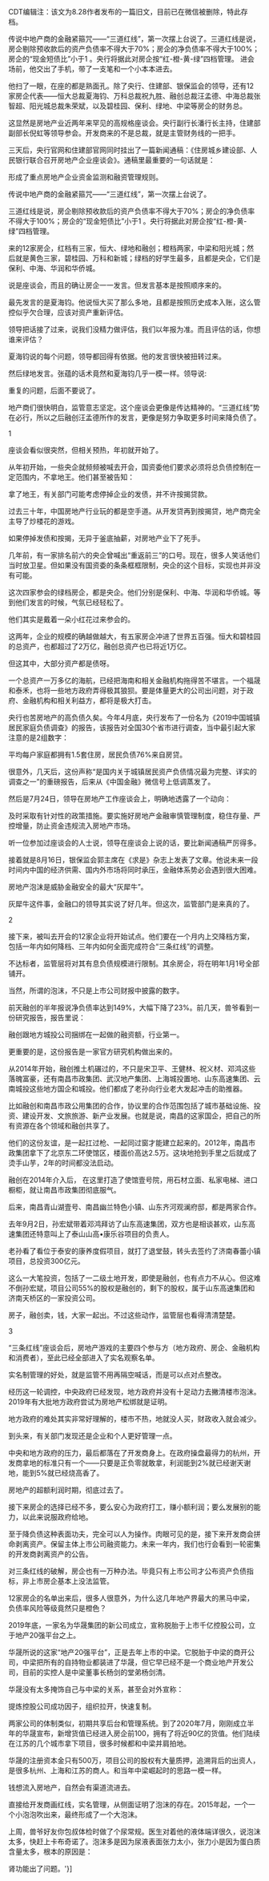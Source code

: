 CDT编辑注：该文为8.28作者发布的一篇旧文，目前已在微信被删除，特此存档。

传说中地产商的金融紧箍咒——“三道红线”，第一次摆上台说了。三道红线是说，房企剔除预收款后的资产负债率不得大于70%；房企的净负债率不得大于100%；房企的“现金短债比”小于1 。央行将据此对房企按“红-橙-黄-绿”四档管理。 进会场前，他交出了手机，带了一支笔和一个小本本进去。

他扫了一眼，在座的都是熟面孔。除了央行、住建部、银保监会的领导，还有12家房企代表——恒大总裁夏海钧、万科总裁祝九胜、融创总裁汪孟德、中海总裁张智超、阳光城总裁朱荣斌，以及碧桂园、保利、绿地、中梁等房企的财务总。

这显然是房地产业近两年来罕见的高规格座谈会。央行副行长潘行长主持，住建部副部长倪虹等领导参会。开发商来的不是总裁，就是主管财务线的一把手。

三天后，央行官网和住建部官网同时挂出了一篇新闻通稿：《住房城乡建设部、人民银行联合召开房地产企业座谈会》。通稿里最重要的一句话就是：

形成了重点房地产企业资金监测和融资管理规则。

传说中地产商的金融紧箍咒——“三道红线”，第一次摆上台说了。

三道红线是说，房企剔除预收款后的资产负债率不得大于70%；房企的净负债率不得大于100%；房企的“现金短债比”小于1 。央行将据此对房企按“红-橙-黄-绿”四档管理。

来的12家房企，红档有三家，恒大、绿地和融创；橙档两家，中梁和阳光城；然后就是黄色三家，碧桂园、万科和新城；绿档的好学生最多，且都是央企，它们是保利、中海、华润和华侨城。

说是座谈会，而且的确让房企一一发言。但发言基本是按照顺序来的。

最先发言的是夏海钧。他说恒大买了那么多地，且都是按照历史成本入账，这么管控似乎欠合理，应该对资产重新评估。

领导把话接了过来，说我们没精力做评估，我们以年报为准。而且评估的话，你想谁来评估？

夏海钧说的每个问题，领导都回得有依据。他的发言很快被扭转过来。

然后绿地发言。张蕴的话术竟然和夏海钧几乎一模一样。领导说:

重复的问题，后面不要说了。

地产商们很快明白，监管意志坚定。这个座谈会更像是传达精神的。“三道红线”势在必行，所以之后融创汪孟德所作的发言，更像是努力争取更多时间来降负债了。

1

座谈会看似很突然，但相关预热，年初就开始了。

从年初开始，一些央企就频频被喊去开会，国资委他们要求必须将总负债控制在一定范围内，不拿地王。他们甚至被告知：

拿了地王，有关部门可能考虑停掉企业的发债，并不许按揭贷款。

过去三十年，中国房地产行业玩的都是空手道。从开发贷再到按揭贷，地产商完全主导了炒楼花的游戏。

如果停掉发债和按揭，无异于釜底抽薪，对房地产业下了死手。

几年前，有一家排名前六的央企曾喊出“重返前三”的口号。现在，很多人笑话他们当时放卫星。但如果没有国资委的条条框框限制，央企的这个目标，实现也并非没有可能。

这次四家参会的绿档房企，都是央企。他们分别是保利、中海、华润和华侨城。等到他们发言的时候，气氛已经轻松了。

他们其实是戴着一朵小红花过来参会的。

这两年，企业的规模的确越做越大，有五家房企冲进了世界五百强。恒大和碧桂园的总资产，也都超过了2万亿，融创总资产也已将近1万亿。

但这其中，大部分资产都是债呀。

一个总资产一万多亿的海航，已经把海南和相关金融机构拖得苦不堪言。一个福晟和泰禾，也将一些地方政府弄得极其狼狈。要是体量更大的公司出问题，对于政府、金融机构和相关利益方，都将是极大打击。

央行也苦房地产的高负债久矣。今年4月底，央行发布了一份名为《2019中国城镇居民家庭负债调查》的报告，该报告对全国30个省市进行调查，当中最引起大家注意的是2组数字：

平均每户家庭都拥有1.5套住房，居民负债76%来自房贷。

很意外，几天后，这份声称“是国内关于城镇居民资产负债情况最为完整、详实的调查之一”的重磅报告，后来从《中国金融》微信号上低调蒸发了。

然后是7月24日，领导在房地产工作座谈会上，明确地透露了一个动向：

及时采取有针对性的政策措施。要实施好房地产金融审慎管理制度，稳住存量、严控增量，防止资金违规流入房地产市场。

听一位参加过座谈会的人士说，领导在座谈会上说的话，要比新闻通稿严厉得多。

接着就是8月16日，银保监会郭主席在《求是》杂志上发表了文章。他说未来一段时间内中国的经济供需、国内外市场将同时承压，金融体系势必会遇到很大困难。

房地产泡沫是威胁金融安全的最大“灰犀牛”。

灰犀牛这件事，金融口的领导其实说了好几年。但这次，监管部门是来真的了。

2

接下来，被叫去开会的12家企业将开始试点。他们要在一个月内上交降档方案，包括一年内如何降档、三年内如何全面完成符合“三条红线”的调整。

不达标者，监管层将对其有息负债规模进行限制。其余房企，将在明年1月1号全部铺开。

当然，所谓的泡沫，不只是上市公司财报中披露的数字。

前天融创的半年报说净负债率达到149%，大幅下降了23%。前几天，兽爷看到一份研究报告，报告里说：

融创跟地方城投公司捆绑在一起做的融资额，行业第一。

更重要的是，这份报告是一家官方研究机构做出来的。

从2014年开始，融创推土机碾过的，不只是宋卫平、王健林、祝义材、邓鸿这些落魄富豪，还有南昌市政集团、武汉地产集团、上海城投置地、山东高速集团、云南城投这些地方国企和城投。他们都成了老孙向行业老大发起冲击的助推器。

比如融创和南昌市政公用集团的合作，协议里的合作范围包括了城市基础设施、投资、建设开发、文旅旅游、新产业发展。也就是说，南昌的这家国企，把自己的所有资源在各个领域和融创共享了。

他们的这份友谊，是一起扛过枪、一起同过窗才能建立起来的。2012年，南昌市政集团拿下了北京东二环使馆区，楼面价高达2.5万。这块地抢到手里之后就成了烫手山芋，2年的时间都没法启动。

融创在2014年介入后， 在这里打造了使馆壹号院，用石材立面、私家电梯、进口橱柜，就让南昌市政集团彻底服气。

后来，南昌青山湖壹号、南昌幽兰特色小镇、山东齐河观澜府邸，都是两家合作。

去年9月2日，孙宏斌带着邓鸿拜访了山东高速集团，双方也是相谈甚欢，山东高速集团还特意叫上了泰山山高•康乐谷项目的负责人。

老孙看了看位于泰安的康养度假项目，就打了退堂鼓，转头去签约了济南春蕾小镇项目，总投资300亿元。

这么一大笔投资，包括了一二级土地开发，即使是融创，也有点力不从心。但这难不倒孙宏斌，项目公司55%的股权是融创的，剩下的股权，属于山东高速集团和济南天桥区的一家投资公司。

房子，融创卖，钱，大家一起出。不过这些动作，监管层也看得清清楚楚。

3

“三条红线”座谈会后，房地产游戏的主要四个参与方（地方政府、房企、金融机构和消费者），至此已经全部进入了实名观察名单。

实名制管理的好处，就是监管不用再隔空喊话，而是可以点对点整改。

经历这一轮调控，中央政府已经发现，地方政府并没有十足动力去撇清楼市泡沫。2019年有大批地方政府尝试为房地产松绑就是证明。

地方政府的难处其实非常好理解的，楼市不热，地就没人买，财政收入就会减少。

到头来，有关部门发现还是企业和个人更好管理一点。

中央和地方政府的压力，最后都落在了开发商身上。在政府操盘最得力的杭州，开发商拿地的标准只有一个——只要是正负零就敢拿，利润能到2%就已经谢天谢地，能到5%就已经烧高香了。

房地产的超额利润时期，彻底过去了。

接下来房企的选择已经不多，要么安心为政府打工，赚小额利润；要么发展别的能力，以此来说服政府给地。

至于降负债这种表面功夫，完全可以人为操作。肉眼可见的是，接下来开发商会拼命剥离资产。保留主体上市公司融资能力。未来一年内，我们也行会看到一轮密集的开发商剥离资产的公告。

对三条红线的破解，房企也有一万种办法。毕竟只有上市公司才公布资产负债指标，非上市房企基本上没法监管。

12家房企的名单出来后，很多人很意外，为什么这几年地产界最大的黑马中梁，负债率风险等级竟然只是橙色？

2019年底，一家名为华晟集团的新公司成立，宣称脱胎于上市千亿控股公司，立于地产20强平台之上。

华晟所说的这家“地产20强平台”，正是去年上市的中梁。它脱胎于中梁的商开公司，中梁把所有的自持物业都装进了华晟，但它早已经不是一个商业地产开发公司，目前的实控人是中梁董事长杨剑的堂弟杨剑清。

华晟没有太多掩饰自己与中梁的关系，甚至会对外宣称：

提炼控股公司成功因子，组织拉开，快速复制。

两家公司的体制类似，初期共享后台和管理系统。到了2020年7月，刚刚成立半年的华晟宣布，新增货值已经进入房企前100，拥有了将近90亿的货值。他们陆续在江苏的几个城市拿下项目，很多时候都和中梁并肩拍地。

华晟的注册资本金只有500万，项目公司的股权有大量质押，追溯背后的出资人，是很多杭州、上海和江苏的商人。和当年中梁崛起时的思路一模一样。

钱想流入房地产，自然会有渠道流进去。

直接给开发商画红线，实名管理，从侧面证明了泡沫的存在。2015年起，一个一个小泡泡吹出来，最终形成了一个大泡沫。

上周，兽爷好友你包叔体检时做了个尿常规。医生对着他的液体端详很久，说泡沫太多，快赶上卡布奇诺了。泡沫多是因为尿液表面张力太小，张力小是因为蛋白质含量太多，根本的原因是：

肾功能出了问题。'}]